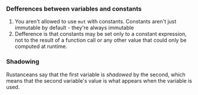 ### Defferences between variables and constants
1. You aren't allowed to use ```mut``` with constants. Constants aren't just immutable by default - they're always immutable
2. Defference is that constants may be set only to a constant expression, not to the result of a function call or any other value that could only be computed at runtime.

### Shadowing
Rustanceans say that the first variable is *shadowed* by the second, which means that the second variable's value is what appears when the variable is used.


